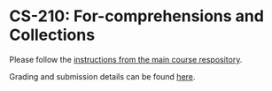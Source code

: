 # CS-210: For-comprehensions and Collections


Please follow the [instructions from the main course
respository](https://gitlab.epfl.ch/lamp/cs-210-functional-programming-2019/blob/master/week5/00-homework5.md).

Grading and submission details can be found [here](https://gitlab.epfl.ch/lamp/cs-210-functional-programming-2019/blob/master/week1/02-grading-and-submission.md).
